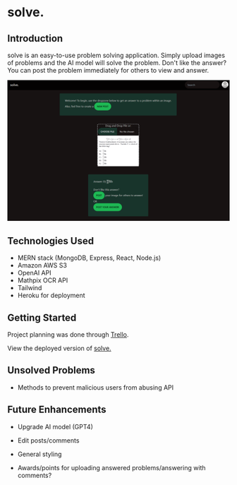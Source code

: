 # solve.

## Introduction

solve is an easy-to-use problem solving application. Simply upload images of problems and the AI model will solve the problem. Don't like the answer?  You can post the problem immediately for others to view and answer.

![solve screenshot](./public/Screenshot1.png)


## Technologies Used

- MERN stack (MongoDB, Express, React, Node.js)
- Amazon AWS S3
- OpenAI API
- Mathpix OCR API
- Tailwind
- Heroku for deployment


## Getting Started

Project planning was done through [Trello](https://trello.com/b/QrQSdAcH/solve).  

View the deployed version of [solve.](https://solve-app-fbb31bf6cc48.herokuapp.com/)


## Unsolved Problems

- Methods to prevent malicious users from abusing API


## Future Enhancements

- Upgrade AI model (GPT4)
- Edit posts/comments
- General styling

- Awards/points for uploading answered problems/answering with comments?
